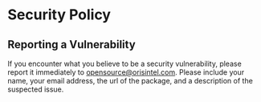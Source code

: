 # Security Policy

## Reporting a Vulnerability

If you encounter what you believe to be a security vulnerability, please report it immediately to opensource@orisintel.com. Please include your name, your email address, the url of the package, and a description of the suspected issue. 

